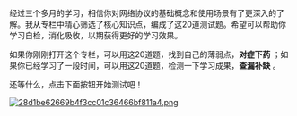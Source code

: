 经过三个多月的学习，相信你对网络协议的基础概念和使用场景有了更深入的了解。我从专栏中精心筛选了核心知识点，编成了这20道测试题。希望可以帮助你学习自检，消化吸收，以期获得更好的学习效果。

如果你刚刚打开这个专栏，可以用这20道题，找到自己的薄弱点，**对症下药** ；如果你已经学习了一段时间，可以用这20道题，检测一下学习成果，**查漏补缺** 。

还等什么，点击下面按钮开始测试吧！

[![28d1be62669b4f3cc01c36466bf811a4.png][]][28d1be62669b4f3cc01c36466bf811a4.png 1]


[28d1be62669b4f3cc01c36466bf811a4.png]: https://static001.geekbang.org/resource/image/28/a4/28d1be62669b4f3cc01c36466bf811a4.png
[28d1be62669b4f3cc01c36466bf811a4.png 1]: http://time.geekbang.org/quiz/intro?act_id=151&exam_id=335

